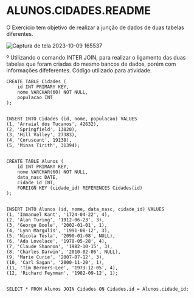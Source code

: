 # ALUNOS.CIDADES.README
O Exercício tem objetivo de realizar a junção de dados de duas tabelas diferentes. 

![Captura de tela 2023-10-09 165537](https://github.com/WanderleiJullia/ALUNOS.CIDADES.README/assets/144744092/3b69c60e-05ef-4d79-a8f9-ec98ae3a9d75)

º Utilizando o comando INTER JOIN, para realizar o ligamento das duas tabelas que foram criadas do mesmo bancos de dados, porém com informações difeferentes. Código utilizado para atividade. 

    CREATE TABLE Cidades (
        id INT PRIMARY KEY,
        nome VARCHAR(60) NOT NULL,
        populacao INT
    );
    
    
    INSERT INTO Cidades (id, nome, populacao) VALUES
    (1, 'Arraial dos Tucanos', 42632),
    (2, 'Springfield', 13820),
    (3, 'Hill Valley', 27383),
    (4, 'Coruscant', 19138),
    (5, 'Minas Tirith', 31394);
    
    
    CREATE TABLE Alunos (
        id INT PRIMARY KEY,
        nome VARCHAR(60) NOT NULL,
        data_nasc DATE,
        cidade_id INT,
        FOREIGN KEY (cidade_id) REFERENCES Cidades(id)
    );
    
    
    INSERT INTO Alunos (id, nome, data_nasc, cidade_id) VALUES
    (1, 'Immanuel Kant', '1724-04-22', 4),
    (2, 'Alan Turing', '1912-06-23', 3),
    (3, 'George Boole', '2002-01-01', 1),
    (4, 'Lynn Margulis', '1991-08-12', 3),
    (5, 'Nicola Tesla', '2090-01-08', NULL),
    (6, 'Ada Lovelace', '1978-05-28', 4),
    (7, 'Claude Shannon', '1982-10-15', 3),
    (8, 'Charles Darwin', '2010-02-06', NULL),
    (9, 'Marie Curie', '2007-07-12', 3),
    (10, 'Carl Sagan', '2000-11-20', 1),
    (11, 'Tim Berners-Lee', '1973-12-05', 4),
    (12, 'Richard Feynman', '1982-09-12', 1);
    
    
    SELECT * FROM Alunos JOIN Cidades ON Cidades.id = Alunos.cidade_id;
